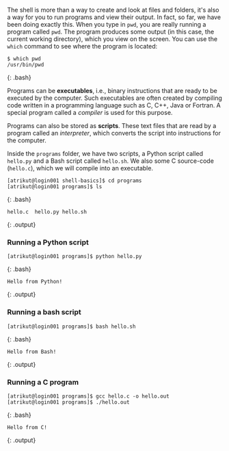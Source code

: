 
The shell is more than a way to create and look at files and folders,
it's also a way for you to run programs and view their output.
In fact, so far, we have been doing exactly this.
When you type in `pwd`, you are really running a program called `pwd`.
The program produces some output (in this case, the current working directory),
which you view on the screen.
You can use the `which` command to see where the program is located:

~~~
$ which pwd
/usr/bin/pwd
~~~
{: .bash}

Programs can be **executables**, i.e.,
binary instructions that are ready to be executed by the computer.
Such executables are often created by compiling code written in a programming language
such as C, C++, Java or Fortran.
A special program called a *compiler* is used for this purpose.

Programs can also be stored as **scripts**.
These text files that are
read by a program called an *interpreter*,
which converts the script into instructions for the computer.

Inside the `programs` folder,
we have two scripts, a Python script called `hello.py` and a Bash script called `hello.sh`.
We also some C source-code (`hello.c`), which we will compile into an executable.

~~~
[atrikut@login001 shell-basics]$ cd programs
[atrikut@login001 programs]$ ls
~~~
{: .bash}

~~~
hello.c  hello.py hello.sh
~~~
{: .output}

### Running a Python script

~~~
[atrikut@login001 programs]$ python hello.py
~~~
{: .bash}

~~~
Hello from Python!
~~~
{: .output}


### Running a bash script

~~~
[atrikut@login001 programs]$ bash hello.sh
~~~
{: .bash}

~~~
Hello from Bash!
~~~
{: .output}

### Running a C program

~~~
[atrikut@login001 programs]$ gcc hello.c -o hello.out
[atrikut@login001 programs]$ ./hello.out
~~~
{: .bash}

~~~
Hello from C!
~~~
{: .output}
